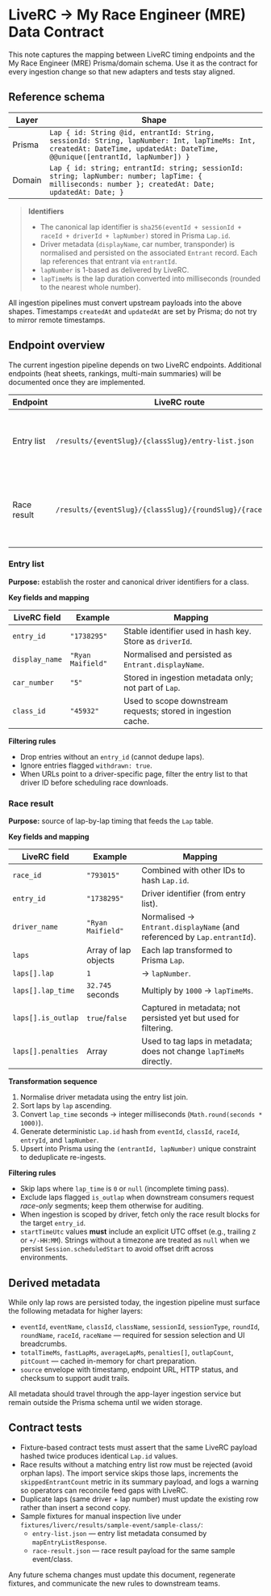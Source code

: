 # LiveRC → My Race Engineer (MRE) Data Contract

This note captures the mapping between LiveRC timing endpoints and the My Race Engineer (MRE)
Prisma/domain schema. Use it as the contract for every ingestion change so that
new adapters and tests stay aligned.

## Reference schema

| Layer | Shape |
| --- | --- |
| Prisma | `Lap { id: String @id, entrantId: String, sessionId: String, lapNumber: Int, lapTimeMs: Int, createdAt: DateTime, updatedAt: DateTime, @@unique([entrantId, lapNumber]) }` |
| Domain | `Lap { id: string; entrantId: string; sessionId: string; lapNumber: number; lapTime: { milliseconds: number }; createdAt: Date; updatedAt: Date; }` |

> **Identifiers**
> - The canonical lap identifier is `sha256(eventId + sessionId + raceId +
>   driverId + lapNumber)` stored in Prisma `Lap.id`.
> - Driver metadata (`displayName`, car number, transponder) is normalised and
>   persisted on the associated `Entrant` record. Each lap references that
>   entrant via `entrantId`.
> - `lapNumber` is 1-based as delivered by LiveRC.
> - `lapTimeMs` is the lap duration converted into milliseconds (rounded to the
>   nearest whole number).

All ingestion pipelines must convert upstream payloads into the above shapes.
Timestamps `createdAt` and `updatedAt` are set by Prisma; do not try to mirror
remote timestamps.

## Endpoint overview

The current ingestion pipeline depends on two LiveRC endpoints. Additional
endpoints (heat sheets, rankings, multi-main summaries) will be documented once
they are implemented.

| Endpoint | LiveRC route | Purpose |
| --- | --- | --- |
| Entry list | `/results/{eventSlug}/{classSlug}/entry-list.json` | Discover drivers, car numbers, and membership in a class. |
| Race result | `/results/{eventSlug}/{classSlug}/{roundSlug}/{raceSlug}.json` | Fetch lap-by-lap timing, penalties, and metadata per race. |

### Entry list

**Purpose:** establish the roster and canonical driver identifiers for a class.

**Key fields and mapping**

| LiveRC field | Example | Mapping |
| --- | --- | --- |
| `entry_id` | `"1738295"` | Stable identifier used in hash key. Store as `driverId`. |
| `display_name` | `"Ryan Maifield"` | Normalised and persisted as `Entrant.displayName`. |
| `car_number` | `"5"` | Stored in ingestion metadata only; not part of `Lap`. |
| `class_id` | `"45932"` | Used to scope downstream requests; stored in ingestion cache. |

**Filtering rules**

- Drop entries without an `entry_id` (cannot dedupe laps).
- Ignore entries flagged `withdrawn: true`.
- When URLs point to a driver-specific page, filter the entry list to that
  driver ID before scheduling race downloads.

### Race result

**Purpose:** source of lap-by-lap timing that feeds the `Lap` table.

**Key fields and mapping**

| LiveRC field | Example | Mapping |
| --- | --- | --- |
| `race_id` | `"793015"` | Combined with other IDs to hash `Lap.id`. |
| `entry_id` | `"1738295"` | Driver identifier (from entry list). |
| `driver_name` | `"Ryan Maifield"` | Normalised → `Entrant.displayName` (and referenced by `Lap.entrantId`). |
| `laps` | Array of lap objects | Each lap transformed to Prisma `Lap`. |
| `laps[].lap` | `1` | → `lapNumber`. |
| `laps[].lap_time` | `32.745` seconds | Multiply by `1000` → `lapTimeMs`. |
| `laps[].is_outlap` | `true`/`false` | Captured in metadata; not persisted yet but used for filtering. |
| `laps[].penalties` | Array | Used to tag laps in metadata; does not change `lapTimeMs` directly. |

**Transformation sequence**

1. Normalise driver metadata using the entry list join.
2. Sort laps by `lap` ascending.
3. Convert `lap_time` seconds → integer milliseconds (`Math.round(seconds * 1000)`).
4. Generate deterministic `Lap.id` hash from `eventId`, `classId`, `raceId`,
   `entryId`, and `lapNumber`.
5. Upsert into Prisma using the `(entrantId, lapNumber)` unique constraint to
   deduplicate re-ingests.

**Filtering rules**

- Skip laps where `lap_time` is `0` or `null` (incomplete timing pass).
- Exclude laps flagged `is_outlap` when downstream consumers request *race-only*
  segments; keep them otherwise for auditing.
- When ingestion is scoped by driver, fetch only the race result blocks for the
  target `entry_id`.
- `startTimeUtc` values **must** include an explicit UTC offset (e.g., trailing
  `Z` or `+/-HH:MM`). Strings without a timezone are treated as `null` when we
  persist `Session.scheduledStart` to avoid offset drift across environments.

## Derived metadata

While only lap rows are persisted today, the ingestion pipeline must surface the
following metadata for higher layers:

- `eventId`, `eventName`, `classId`, `className`, `sessionId`, `sessionType`,
  `roundId`, `roundName`, `raceId`, `raceName` — required for session selection
  and UI breadcrumbs.
- `totalTimeMs`, `fastLapMs`, `averageLapMs`, `penalties[]`, `outlapCount`,
  `pitCount` — cached in-memory for chart preparation.
- `source` envelope with timestamp, endpoint URL, HTTP status, and checksum to
  support audit trails.

All metadata should travel through the app-layer ingestion service but remain
outside the Prisma schema until we widen storage.

## Contract tests

- Fixture-based contract tests must assert that the same LiveRC payload hashed
  twice produces identical `Lap.id` values.
- Race results without a matching entry list row must be rejected (avoid orphan
  laps). The import service skips those laps, increments the `skippedEntrantCount`
  metric in its summary payload, and logs a warning so operators can reconcile
  feed gaps with LiveRC.
- Duplicate laps (same driver + lap number) must update the existing row rather
  than insert a second copy.
- Sample fixtures for manual inspection live under
  `fixtures/liverc/results/sample-event/sample-class/`:
  - `entry-list.json` — entry list metadata consumed by `mapEntryListResponse`.
  - `race-result.json` — race result payload for the same sample event/class.

Any future schema changes must update this document, regenerate fixtures, and
communicate the new rules to downstream teams.

